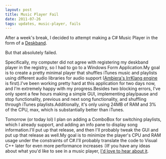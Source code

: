 ```yaml
---
layout: post
title: Music Player Fail
date: 2011-07-26
tags: updates, music-player, fails
---
```


After a week's break, I decided to attempt making a C# Music Player in the form of a <a href="http://i.msdn.microsoft.com/dynimg/IC295005.png" target="blank">Deskband</a>.

But that absolutely failed.

Specifically, my computer did not agree with registering my deskband player in the registry, so I had to go to a Windows Form Application.My goal is to create a pretty minimal player that shuffles iTunes music and playlists using different audio libraries for audio support (<a href="http://www.ambiera.com/irrklang/" target="blank">Ambiera's IrrKlang engine</a> is first).I've been working pretty hard at this application for two days now, and I'm extremely happy with my progress.Besides two blocking errors, I've only spent a few hours making a simple GUI, implementing play/pause and stop functionality, previous and next song functionality, and shuffling through iTunes playlists.Additionally, it's only using 24MB of RAM and 3% of the CPU, max, which is substantially better than iTunes.

Tomorrow (or today lol) I plan on adding a ComboBox for switching playlists, which I already support, and adding an info pane to display song information.I'll put up that release, and then I'll probably tweak the GUI and put up that release as well.My goal is to minimize the player's CPU and RAM usage under the constraints of C#.I'll probably translate the code to Visual C++ later for even more performance increases :)If you have any ideas about what you'd like to see in a music player, <a href="about.php">I'd love to hear about it</a>.